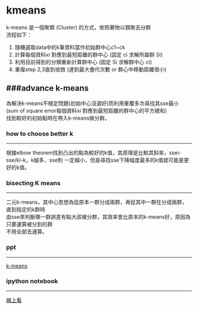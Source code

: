 kmeans
======
k-means 是一個聚類 (Cluster) 的方式，依照著物以類聚去分群  
流程如下：  
1. 隨機選取data中的k筆資料當作初始群中心c1~ck  
2. 計算每個資料xi 對應到最短距離的群中心 (固定 ci 求解所屬群 Si)  
3. 利用目前得到的分類重新計算群中心 (固定 Si 求解群中心 ci)  
4. 重複step 2,3直到收斂 (達到最大疊代次數 or 群心中移動距離很小)  

###advance k-means
--------------
為解決k-means不穩定問題(初始中心沒選好)而利用重覆多次尋找其sse最小  
(sum of square error每個資料xi 對應到最短距離的群中心的平方總和)  
找到較好的初始點時在帶入k-means做分群。  

### how to choose better k
--------------
根據elbow theorem找到凸出的點為較好的k值，其原理是比較其斜率，ssei-sse/ki-k，k越多，sse則  一定越小，但是尋找sse下降幅度最多的k值就可能是更好的k值。  

### bisecting K means
--------------
二元k-means，其中心思想為從原本一群分成兩群，再從其中一群在分成兩群，直到指定的k群時  
由sse來判斷哪一群誤差有點大該被分群，其效率會比原本的k-means好，原因為只要運算被分到的群  
不用全部去運算。  

### ppt
--------------
[k-means](http://www.slideshare.net/ssuserf88631/k-means-42435149)  

### ipython notebook
--------------
[線上看](http://hpdswy.ee.ncku.edu.tw/~wy/git_project/kmeans/k-means.ipynb)
